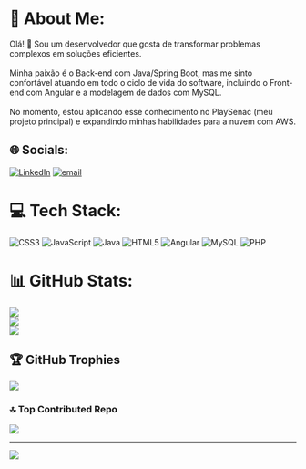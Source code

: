 # 💫 About Me:
Olá! 👋 Sou um desenvolvedor que gosta de transformar problemas complexos em soluções eficientes.<br><br>Minha paixão é o Back-end com Java/Spring Boot, mas me sinto confortável atuando em todo o ciclo de vida do software, incluindo o Front-end com Angular e a modelagem de dados com MySQL.<br><br>No momento, estou aplicando esse conhecimento no PlaySenac (meu projeto principal) e expandindo minhas habilidades para a nuvem com AWS.


## 🌐 Socials:
[![LinkedIn](https://img.shields.io/badge/LinkedIn-%230077B5.svg?logo=linkedin&logoColor=white)](https://www.linkedin.com/in/gabriel-antonio-742869285/) 
[![email](https://img.shields.io/badge/Email-D14836?logo=gmail&logoColor=white)](mailto:gabriel.17.set.2005@gmail.com) 

# 💻 Tech Stack:
![CSS3](https://img.shields.io/badge/css3-%231572B6.svg?style=flat&logo=css3&logoColor=white) ![JavaScript](https://img.shields.io/badge/javascript-%23323330.svg?style=flat&logo=javascript&logoColor=%23F7DF1E) ![Java](https://img.shields.io/badge/java-%23ED8B00.svg?style=flat&logo=openjdk&logoColor=white) ![HTML5](https://img.shields.io/badge/html5-%23E34F26.svg?style=flat&logo=html5&logoColor=white) ![Angular](https://img.shields.io/badge/angular-%23DD0031.svg?style=flat&logo=angular&logoColor=white) ![MySQL](https://img.shields.io/badge/mysql-4479A1.svg?style=flat&logo=mysql&logoColor=white) ![PHP](https://img.shields.io/badge/php-%23777BB4.svg?style=flat&logo=php&logoColor=white)
# 📊 GitHub Stats:
![](https://github-readme-stats.vercel.app/api?username=GabrielAdosS&theme=dark&hide_border=false&include_all_commits=true&count_private=true)<br/>
![](https://nirzak-streak-stats.vercel.app/?user=GabrielAdosS&theme=dark&hide_border=false)<br/>
![](https://github-readme-stats.vercel.app/api/top-langs/?username=GabrielAdosS&theme=dark&hide_border=false&include_all_commits=true&count_private=true&layout=compact)

## 🏆 GitHub Trophies
![](https://github-profile-trophy.vercel.app/?username=GabrielAdosS&theme=gruvbox&no-frame=true&no-bg=false&margin-w=4)

### 🔝 Top Contributed Repo
![](https://github-contributor-stats.vercel.app/api?username=GabrielAdosS&limit=5&theme=dark&combine_all_yearly_contributions=true)

---
[![](https://visitcount.itsvg.in/api?id=GabrielAdosS&icon=0&color=0)](https://visitcount.itsvg.in)

<!-- Proudly created with GPRM ( https://gprm.itsvg.in ) -->
